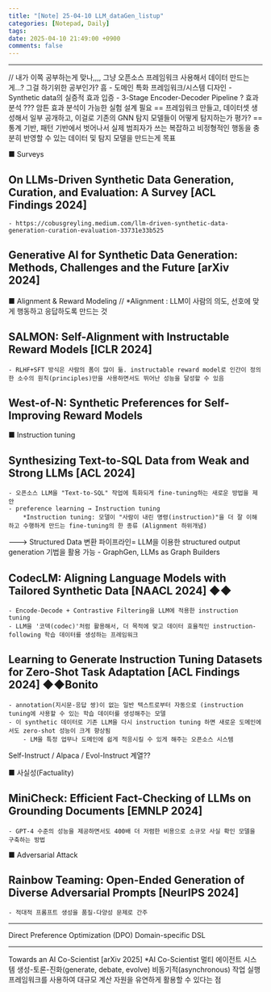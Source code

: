 ```yaml
---
title: "[Note] 25-04-10 LLM_dataGen_listup"
categories: [Notepad, Daily]
tags: 
date: 2025-04-10 21:49:00 +0900
comments: false
---
```

---

// 내가 이쪽 공부하는게 맞나,,,, 그냥 오픈소스 프레임워크 사용해서 데이터 만드는게...? 그걸 하기위한 공부인가? 흠
	- 도메인 특화 프레임워크/시스템 디자인
	- Synthetic data의 실증적 효과 입증
	- 3-Stage Encoder-Decoder Pipeline ? 효과 분석 ??? 암튼 효과 분석이 가능한 실험 설계 필요
== 프레임워크 만들고, 데이터셋 생성해서 일부 공개하고, 이걸로 기존의 GNN 탐지 모델들이 어떻게 탐지하는가 평가?
== 통계 기반, 패턴 기반에서 벗어나서 실제 범죄자가 쓰는 복잡하고 비정형적인 행동을 충분히 반영할 수 있는 데이터 및 탐지 모델을 만드는게 목표

■ Surveys
## On LLMs-Driven Synthetic Data Generation, Curation, and Evaluation: A Survey [ACL Findings 2024]
	- https://cobusgreyling.medium.com/llm-driven-synthetic-data-generation-curation-evaluation-33731e33b525

## Generative AI for Synthetic Data Generation: Methods, Challenges and the Future [arXiv 2024]



■ Alignment & Reward Modeling
// *Alignment : LLM이 사람의 의도, 선호에 맞게 행동하고 응답하도록 만드는 것
## SALMON: Self-Alignment with Instructable Reward Models [ICLR 2024]
	- RLHF+SFT 방식은 사람의 폼이 많이 듦. instructable reward model로 인간이 정의한 소수의 원칙(principles)만을 사용하면서도 뛰어난 성능을 달성할 수 있음


## West-of-N: Synthetic Preferences for Self-Improving Reward Models




■ Instruction tuning
## Synthesizing Text-to-SQL Data from Weak and Strong LLMs [ACL 2024]
	- 오픈소스 LLM을 "Text-to-SQL" 작업에 특화되게 fine-tuning하는 새로운 방법을 제안
	- preference learning → Instruction tuning
		*Instruction tuning: 모델이 "사람이 내린 명령(instruction)"을 더 잘 이해하고 수행하게 만드는 fine-tuning의 한 종류 (Alignment 하위개념)
---> Structured Data 변환 파이프라인= LLM을 이용한 structured output generation 기법을 활용 가능
	- GraphGen, LLMs as Graph Builders

## CodecLM: Aligning Language Models with Tailored Synthetic Data [NAACL 2024] ◆◆
	- Encode-Decode + Contrastive Filtering을 LLM에 적용한 instruction tuning
	- LLM을 '코덱(codec)'처럼 활용해서, 더 목적에 맞고 데이터 효율적인 instruction-following 학습 데이터를 생성하는 프레임워크


## Learning to Generate Instruction Tuning Datasets for Zero-Shot Task Adaptation [ACL Findings 2024] ◆◆Bonito
	- annotation(지시문-응답 쌍)이 없는 일반 텍스트로부터 자동으로 (instruction tuning에 사용할 수 있는 학습 데이터를 생성해주는 모델
	- 이 synthetic 데이터로 기존 LLM을 다시 instruction tuning 하면 새로운 도메인에서도 zero-shot 성능이 크게 향상됨
		- LM을 특정 업무나 도메인에 쉽게 적응시킬 수 있게 해주는 오픈소스 시스템


Self-Instruct / Alpaca / Evol-Instruct 계열??


■ 사실성(Factuality)
## MiniCheck: Efficient Fact-Checking of LLMs on Grounding Documents [EMNLP 2024]
	- GPT-4 수준의 성능을 제공하면서도 400배 더 저렴한 비용으로 소규모 사실 확인 모델을 구축하는 방법




■ Adversarial Attack
## Rainbow Teaming: Open-Ended Generation of Diverse Adversarial Prompts [NeurIPS 2024]
	- 적대적 프롬프트 생성을 품질-다양성 문제로 간주

-----------------------------------------

Direct Preference Optimization (DPO)
Domain-specific DSL



-----------------------------------------
Towards an AI Co-Scientist [arXiv 2025] *AI Co-Scientist
멀티 에이전트 시스템
생성-토론-진화(generate, debate, evolve)
비동기적(asynchronous) 작업 실행 프레임워크를 사용하여 대규모 계산 자원을 유연하게 활용할 수 있다는 점
